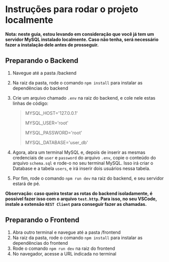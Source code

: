 # Instruções para rodar o projeto localmente


**Nota: neste guia, estou levando em consideração que você já tem um servidor MySQL instalado localmente. Caso não tenha, será necessário fazer a instalação dele antes de prosseguir.**


## Preparando o Backend
1. Navegue até a pasta /backend
2. Na raiz da pasta, rode o comando `npm install` para instalar as dependências do backend
3. Crie um arquivo chamado `.env` na raiz do backend, e cole nele estas linhas de código:
   
    > MYSQL_HOST='127.0.0.1'
    > 
    > MYSQL_USER='root'
    > 
    > MYSQL_PASSWORD='root'
    > 
    > MYSQL_DATABASE='user_db'

4. Agora, abra um terminal MySQL e, depois de inserir as mesmas credenciais de `user` e `password` do arquivo `.env`, copie o conteúdo do arquivo `schema.sql` e rode-o no seu terminal MySQL. Isso irá criar o Database e a tabela `users`, e irá inserir dois usuários nessa tabela.
5. Por fim, rode o comando `npm run dev` na raiz do backend, e seu servidor estará de pé.

**Observação: caso queira testar as rotas do backend isoladamente, é possível fazer isso com o arquivo `test.http`. Para isso, no seu VSCode, instale a extensão `REST Client` para conseguir fazer as chamadas.**

## Preparando o Frontend
1. Abra outro terminal e navegue até a pasta /frontend
2. Na raiz da pasta, rode o comando `npm install` para instalar as dependências do frontend
3. Rode o comando `npm run dev` na raiz do frontend
4. No navegador, acesse a URL indicada no terminal
